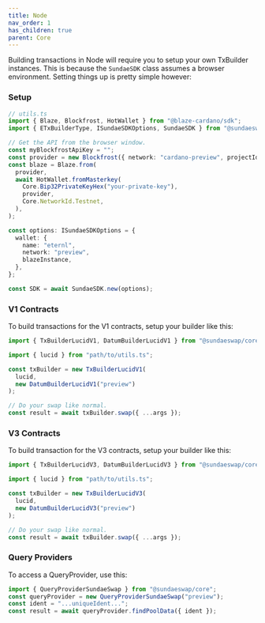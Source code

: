 ```yaml
---
title: Node
nav_order: 1
has_children: true
parent: Core
---
```


Building transactions in Node will require you to setup your own TxBuilder instances. This is because
the `SundaeSDK` class assumes a browser environment. Setting things up is pretty simple however:

### Setup

```ts
// utils.ts
import { Blaze, Blockfrost, HotWallet } from "@blaze-cardano/sdk";
import { ETxBuilderType, ISundaeSDKOptions, SundaeSDK } from "@sundaeswap/core";

// Get the API from the browser window.
const myBlockfrostApiKey = "";
const provider = new Blockfrost({ network: "cardano-preview", projectId: myBlockfrostApiKey });
const blaze = Blaze.from(
  provider,
  await HotWallet.fromMasterkey(
    Core.Bip32PrivateKeyHex("your-private-key"),
    provider,
    Core.NetworkId.Testnet,
  ),
);

const options: ISundaeSDKOptions = {
  wallet: {
    name: "eternl",
    network: "preview",
    blazeInstance,
  },
};

const SDK = await SundaeSDK.new(options);
```

### V1 Contracts

To build transactions for the V1 contracts, setup your builder like this:

```ts
import { TxBuilderLucidV1, DatumBuilderLucidV1 } from "@sundaeswap/core/lucid";

import { lucid } from "path/to/utils.ts";

const txBuilder = new TxBuilderLucidV1(
  lucid,
  new DatumBuilderLucidV1("preview")
);

// Do your swap like normal.
const result = await txBuilder.swap({ ...args });
```

### V3 Contracts

To build transaction for the V3 contracts, setup your builder like this:

```ts
import { TxBuilderLucidV3, DatumBuilderLucidV3 } from "@sundaeswap/core/lucid";

import { lucid } from "path/to/utils.ts";

const txBuilder = new TxBuilderLucidV3(
  lucid,
  new DatumBuilderLucidV3("preview")
);

// Do your swap like normal.
const result = await txBuilder.swap({ ...args });
```

### Query Providers

To access a QueryProvider, use this:

```ts
import { QueryProviderSundaeSwap } from "@sundaeswap/core";
const queryProvider = new QueryProviderSundaeSwap("preview");
const ident = "...uniqueIdent...";
const result = await queryProvider.findPoolData({ ident });
```
